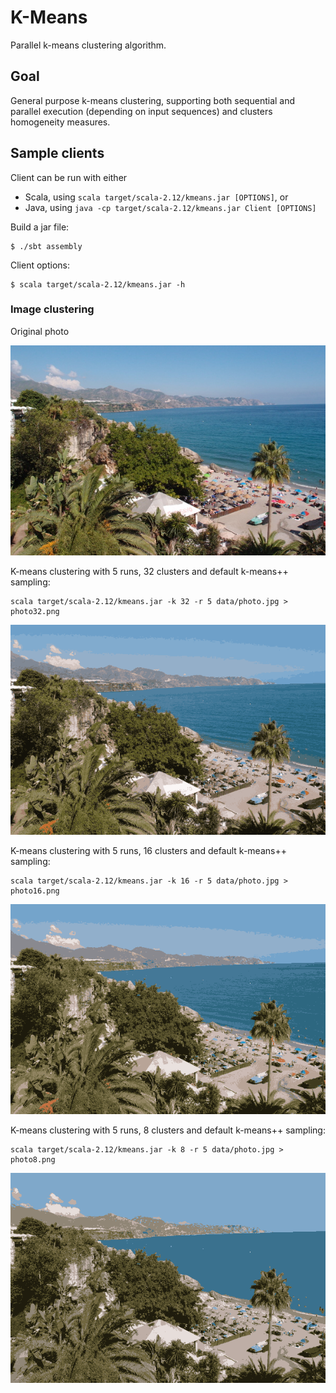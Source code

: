 # K-Means

Parallel k-means clustering algorithm.

## Goal

General purpose k-means clustering, supporting both sequential and parallel
execution (depending on input sequences) and clusters homogeneity measures.

## Sample clients

Client can be run with either
* Scala, using `scala target/scala-2.12/kmeans.jar [OPTIONS]`, or
* Java, using `java -cp target/scala-2.12/kmeans.jar Client [OPTIONS]`

Build a jar file:
```
$ ./sbt assembly
```

Client options:
```
$ scala target/scala-2.12/kmeans.jar -h
```

### Image clustering

Original photo

![original photo](data/photo.jpg)

K-means clustering with 5 runs, 32 clusters and default k-means++ sampling:

```
scala target/scala-2.12/kmeans.jar -k 32 -r 5 data/photo.jpg > photo32.png
```

![32 colors photo](data/photo32.png)

K-means clustering with 5 runs, 16 clusters and default k-means++ sampling:

```
scala target/scala-2.12/kmeans.jar -k 16 -r 5 data/photo.jpg > photo16.png
```

![16 colors photo](data/photo16.png)

K-means clustering with 5 runs, 8 clusters and default k-means++ sampling:

```
scala target/scala-2.12/kmeans.jar -k 8 -r 5 data/photo.jpg > photo8.png
```

![8 colors photo](data/photo8.png)

